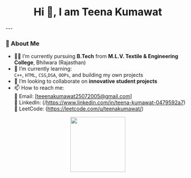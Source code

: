 <h1 align="center">Hi 🐤, I am Teena Kumawat</h1>
---

### 👋 About Me

- 🧑‍🎓 I’m currently pursuing **B.Tech** from **M.L.V. Textile & Engineering College**, Bhilwara (Rajasthan)
- 🌱 I’m currently learning:  
   `C++`, `HTML`, `CSS`,`DSA`, `OOPs`, and building my own projects
- 💞️ I’m looking to collaborate on **innovative student projects**
- 📫 How to reach me:  
  📧 Email: [teeenakumawat25072005@gmail.com]  
  💼 LinkedIn: (/https://www.linkedin.com/in/teena-kumawat-0479592a7)  
  🧠 LeetCode: (https://leetcode.com/u/teenakumawat/)


<p align="center">
  <img src="https://github-readme-stats.vercel.app/api?username=Teenakumawat123&show_icons=true&theme=radical" height="150" />
</p>

<!---
Teenakumawat123/Teenakumawat123 is a ✨ special ✨ repository because its `README.md` (this file) appears on your GitHub profile.
You can click the Preview link to take a look at your changes.
--->
